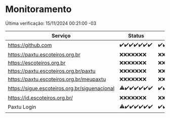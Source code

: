 # Monitoramento

Última verificação: 15/11/2024 00:21:00 -03

|Serviço|Status|Últimas 24h|
|---|---|---|
|https://github.com|<span title="2024-11-08: OK=23">✔️</span><span title="2024-11-09: OK=23">✔️</span><span title="2024-11-10: OK=23">✔️</span><span title="2024-11-11: OK=23">✔️</span><span title="2024-11-12: OK=23">✔️</span><span title="2024-11-13: OK=23">✔️</span><span title="2024-11-14: OK=3">✔️</span>|<span title="14/11/2024 01:11:00 -03 : 200">✔️</span><span title="14/11/2024 02:08:00 -03 : 200">✔️</span><span title="14/11/2024 03:12:00 -03 : 200">✔️</span><span title="14/11/2024 04:08:00 -03 : 200">✔️</span><span title="14/11/2024 05:11:00 -03 : 200">✔️</span><span title="14/11/2024 06:08:00 -03 : 200">✔️</span><span title="14/11/2024 07:09:00 -03 : 200">✔️</span><span title="14/11/2024 08:07:00 -03 : 200">✔️</span><span title="14/11/2024 09:15:00 -03 : 200">✔️</span><span title="14/11/2024 10:17:00 -03 : 200">✔️</span><span title="14/11/2024 11:07:00 -03 : 200">✔️</span><span title="14/11/2024 12:08:00 -03 : 200">✔️</span><span title="14/11/2024 13:10:00 -03 : 200">✔️</span><span title="14/11/2024 14:07:00 -03 : 200">✔️</span><span title="14/11/2024 15:11:00 -03 : 200">✔️</span><span title="14/11/2024 16:06:00 -03 : 200">✔️</span><span title="14/11/2024 17:09:00 -03 : 200">✔️</span><span title="14/11/2024 18:07:00 -03 : 200">✔️</span><span title="14/11/2024 19:07:00 -03 : 200">✔️</span><span title="14/11/2024 20:08:00 -03 : 200">✔️</span><span title="14/11/2024 21:42:00 -03 : 200">✔️</span><span title="14/11/2024 23:17:00 -03 : 200">✔️</span><span title="15/11/2024 00:21:00 -03 : 200">✔️</span>|
|https://paxtu.escoteiros.org.br|<span title="2024-11-08: Falhas=23">❌</span><span title="2024-11-09: Falhas=23">❌</span><span title="2024-11-10: Falhas=23">❌</span><span title="2024-11-11: Falhas=23">❌</span><span title="2024-11-12: Falhas=23">❌</span><span title="2024-11-13: Falhas=23">❌</span><span title="2024-11-14: Falhas=3">❌</span>|<span title="14/11/2024 01:11:00 -03 : 403">❌</span><span title="14/11/2024 02:08:00 -03 : 403">❌</span><span title="14/11/2024 03:12:00 -03 : 403">❌</span><span title="14/11/2024 04:08:00 -03 : 403">❌</span><span title="14/11/2024 05:11:00 -03 : 403">❌</span><span title="14/11/2024 06:08:00 -03 : 403">❌</span><span title="14/11/2024 07:09:00 -03 : 403">❌</span><span title="14/11/2024 08:07:00 -03 : 403">❌</span><span title="14/11/2024 09:15:00 -03 : 403">❌</span><span title="14/11/2024 10:17:00 -03 : 403">❌</span><span title="14/11/2024 11:07:00 -03 : 403">❌</span><span title="14/11/2024 12:08:00 -03 : 403">❌</span><span title="14/11/2024 13:10:00 -03 : 403">❌</span><span title="14/11/2024 14:07:00 -03 : 403">❌</span><span title="14/11/2024 15:11:00 -03 : 403">❌</span><span title="14/11/2024 16:06:00 -03 : 403">❌</span><span title="14/11/2024 17:09:00 -03 : 403">❌</span><span title="14/11/2024 18:07:00 -03 : 403">❌</span><span title="14/11/2024 19:07:00 -03 : 403">❌</span><span title="14/11/2024 20:08:00 -03 : 403">❌</span><span title="14/11/2024 21:42:00 -03 : 403">❌</span><span title="14/11/2024 23:17:00 -03 : 403">❌</span><span title="15/11/2024 00:21:00 -03 : 403">❌</span>|
|https://escoteiros.org.br|<span title="2024-11-08: Falhas=23">❌</span><span title="2024-11-09: Falhas=23">❌</span><span title="2024-11-10: Falhas=23">❌</span><span title="2024-11-11: Falhas=23">❌</span><span title="2024-11-12: Falhas=23">❌</span><span title="2024-11-13: Falhas=23">❌</span><span title="2024-11-14: Falhas=3">❌</span>|<span title="14/11/2024 01:11:00 -03 : 403">❌</span><span title="14/11/2024 02:08:00 -03 : 403">❌</span><span title="14/11/2024 03:12:00 -03 : 403">❌</span><span title="14/11/2024 04:08:00 -03 : 403">❌</span><span title="14/11/2024 05:11:00 -03 : 403">❌</span><span title="14/11/2024 06:08:00 -03 : 403">❌</span><span title="14/11/2024 07:09:00 -03 : 403">❌</span><span title="14/11/2024 08:07:00 -03 : 403">❌</span><span title="14/11/2024 09:15:00 -03 : 403">❌</span><span title="14/11/2024 10:17:00 -03 : 403">❌</span><span title="14/11/2024 11:07:00 -03 : 403">❌</span><span title="14/11/2024 12:08:00 -03 : 403">❌</span><span title="14/11/2024 13:10:00 -03 : 403">❌</span><span title="14/11/2024 14:07:00 -03 : 403">❌</span><span title="14/11/2024 15:11:00 -03 : 403">❌</span><span title="14/11/2024 16:06:00 -03 : 403">❌</span><span title="14/11/2024 17:09:00 -03 : 403">❌</span><span title="14/11/2024 18:07:00 -03 : 403">❌</span><span title="14/11/2024 19:07:00 -03 : 403">❌</span><span title="14/11/2024 20:08:00 -03 : 403">❌</span><span title="14/11/2024 21:42:00 -03 : 403">❌</span><span title="14/11/2024 23:17:00 -03 : 403">❌</span><span title="15/11/2024 00:21:00 -03 : 403">❌</span>|
|https://paxtu.escoteiros.org.br/paxtu|<span title="2024-11-08: Falhas=23">❌</span><span title="2024-11-09: Falhas=23">❌</span><span title="2024-11-10: Falhas=23">❌</span><span title="2024-11-11: Falhas=23">❌</span><span title="2024-11-12: Falhas=23">❌</span><span title="2024-11-13: Falhas=23">❌</span><span title="2024-11-14: Falhas=3">❌</span>|<span title="14/11/2024 01:11:00 -03 : 403">❌</span><span title="14/11/2024 02:08:00 -03 : 403">❌</span><span title="14/11/2024 03:12:00 -03 : 403">❌</span><span title="14/11/2024 04:08:00 -03 : 403">❌</span><span title="14/11/2024 05:11:00 -03 : 403">❌</span><span title="14/11/2024 06:08:00 -03 : 403">❌</span><span title="14/11/2024 07:09:00 -03 : 403">❌</span><span title="14/11/2024 08:07:00 -03 : 403">❌</span><span title="14/11/2024 09:15:00 -03 : 403">❌</span><span title="14/11/2024 10:17:00 -03 : 403">❌</span><span title="14/11/2024 11:07:00 -03 : 403">❌</span><span title="14/11/2024 12:08:00 -03 : 403">❌</span><span title="14/11/2024 13:10:00 -03 : 403">❌</span><span title="14/11/2024 14:07:00 -03 : 403">❌</span><span title="14/11/2024 15:11:00 -03 : 403">❌</span><span title="14/11/2024 16:06:00 -03 : 403">❌</span><span title="14/11/2024 17:09:00 -03 : 403">❌</span><span title="14/11/2024 18:07:00 -03 : 403">❌</span><span title="14/11/2024 19:07:00 -03 : 403">❌</span><span title="14/11/2024 20:08:00 -03 : 403">❌</span><span title="14/11/2024 21:42:00 -03 : 403">❌</span><span title="14/11/2024 23:17:00 -03 : 403">❌</span><span title="15/11/2024 00:21:00 -03 : 403">❌</span>|
|https://paxtu.escoteiros.org.br/meupaxtu|<span title="2024-11-08: Falhas=23">❌</span><span title="2024-11-09: Falhas=23">❌</span><span title="2024-11-10: Falhas=23">❌</span><span title="2024-11-11: Falhas=23">❌</span><span title="2024-11-12: Falhas=23">❌</span><span title="2024-11-13: Falhas=23">❌</span><span title="2024-11-14: Falhas=3">❌</span>|<span title="14/11/2024 01:11:00 -03 : 403">❌</span><span title="14/11/2024 02:08:00 -03 : 403">❌</span><span title="14/11/2024 03:12:00 -03 : 403">❌</span><span title="14/11/2024 04:08:00 -03 : 403">❌</span><span title="14/11/2024 05:11:00 -03 : 403">❌</span><span title="14/11/2024 06:08:00 -03 : 403">❌</span><span title="14/11/2024 07:09:00 -03 : 403">❌</span><span title="14/11/2024 08:07:00 -03 : 403">❌</span><span title="14/11/2024 09:15:00 -03 : 403">❌</span><span title="14/11/2024 10:17:00 -03 : 403">❌</span><span title="14/11/2024 11:07:00 -03 : 403">❌</span><span title="14/11/2024 12:08:00 -03 : 403">❌</span><span title="14/11/2024 13:10:00 -03 : 403">❌</span><span title="14/11/2024 14:07:00 -03 : 403">❌</span><span title="14/11/2024 15:11:00 -03 : 403">❌</span><span title="14/11/2024 16:06:00 -03 : 403">❌</span><span title="14/11/2024 17:09:00 -03 : 403">❌</span><span title="14/11/2024 18:07:00 -03 : 403">❌</span><span title="14/11/2024 19:07:00 -03 : 403">❌</span><span title="14/11/2024 20:08:00 -03 : 403">❌</span><span title="14/11/2024 21:42:00 -03 : 403">❌</span><span title="14/11/2024 23:17:00 -03 : 403">❌</span><span title="15/11/2024 00:21:00 -03 : 403">❌</span>|
|https://sigue.escoteiros.org.br/siguenacional|<span title="2024-11-08: OK=22, Falhas=1">⚠️</span><span title="2024-11-09: OK=23">✔️</span><span title="2024-11-10: OK=23">✔️</span><span title="2024-11-11: OK=23">✔️</span><span title="2024-11-12: OK=23">✔️</span><span title="2024-11-13: OK=23">✔️</span><span title="2024-11-14: OK=3">✔️</span>|<span title="14/11/2024 01:11:00 -03 : 200">✔️</span><span title="14/11/2024 02:08:00 -03 : 200">✔️</span><span title="14/11/2024 03:12:00 -03 : 200">✔️</span><span title="14/11/2024 04:08:00 -03 : 200">✔️</span><span title="14/11/2024 05:11:00 -03 : 200">✔️</span><span title="14/11/2024 06:08:00 -03 : 200">✔️</span><span title="14/11/2024 07:09:00 -03 : 200">✔️</span><span title="14/11/2024 08:07:00 -03 : 200">✔️</span><span title="14/11/2024 09:15:00 -03 : 200">✔️</span><span title="14/11/2024 10:17:00 -03 : 200">✔️</span><span title="14/11/2024 11:07:00 -03 : 200">✔️</span><span title="14/11/2024 12:08:00 -03 : 200">✔️</span><span title="14/11/2024 13:10:00 -03 : 200">✔️</span><span title="14/11/2024 14:07:00 -03 : 200">✔️</span><span title="14/11/2024 15:11:00 -03 : 200">✔️</span><span title="14/11/2024 16:06:00 -03 : 200">✔️</span><span title="14/11/2024 17:09:00 -03 : 200">✔️</span><span title="14/11/2024 18:07:00 -03 : 200">✔️</span><span title="14/11/2024 19:07:00 -03 : 200">✔️</span><span title="14/11/2024 20:08:00 -03 : 200">✔️</span><span title="14/11/2024 21:42:00 -03 : 200">✔️</span><span title="14/11/2024 23:17:00 -03 : 200">✔️</span><span title="15/11/2024 00:21:00 -03 : 200">✔️</span>|
|https://id.escoteiros.org.br/|<span title="2024-11-08: Falhas=23">❌</span><span title="2024-11-09: Falhas=23">❌</span><span title="2024-11-10: Falhas=23">❌</span><span title="2024-11-11: Falhas=23">❌</span><span title="2024-11-12: Falhas=23">❌</span><span title="2024-11-13: Falhas=23">❌</span><span title="2024-11-14: Falhas=3">❌</span>|<span title="14/11/2024 01:11:00 -03 : 403">❌</span><span title="14/11/2024 02:08:00 -03 : 403">❌</span><span title="14/11/2024 03:12:00 -03 : 403">❌</span><span title="14/11/2024 04:08:00 -03 : 403">❌</span><span title="14/11/2024 05:12:00 -03 : 403">❌</span><span title="14/11/2024 06:08:00 -03 : 403">❌</span><span title="14/11/2024 07:09:00 -03 : 403">❌</span><span title="14/11/2024 08:07:00 -03 : 403">❌</span><span title="14/11/2024 09:15:00 -03 : 403">❌</span><span title="14/11/2024 10:17:00 -03 : 403">❌</span><span title="14/11/2024 11:07:00 -03 : 403">❌</span><span title="14/11/2024 12:08:00 -03 : 403">❌</span><span title="14/11/2024 13:10:00 -03 : 403">❌</span><span title="14/11/2024 14:07:00 -03 : 403">❌</span><span title="14/11/2024 15:11:00 -03 : 403">❌</span><span title="14/11/2024 16:06:00 -03 : 403">❌</span><span title="14/11/2024 17:09:00 -03 : 403">❌</span><span title="14/11/2024 18:07:00 -03 : 403">❌</span><span title="14/11/2024 19:07:00 -03 : 403">❌</span><span title="14/11/2024 20:08:00 -03 : 403">❌</span><span title="14/11/2024 21:42:00 -03 : 403">❌</span><span title="14/11/2024 23:17:00 -03 : 403">❌</span><span title="15/11/2024 00:21:00 -03 : 403">❌</span>|
|Paxtu Login|<span title="2024-11-08: OK=22, Falhas=1">⚠️</span><span title="2024-11-09: OK=23">✔️</span><span title="2024-11-10: OK=23">✔️</span><span title="2024-11-11: OK=23">✔️</span><span title="2024-11-12: OK=23">✔️</span><span title="2024-11-13: OK=23">✔️</span><span title="2024-11-14: OK=3">✔️</span>|<span title="14/11/2024 01:11:00 -03 : 200">✔️</span><span title="14/11/2024 02:08:00 -03 : 200">✔️</span><span title="14/11/2024 03:12:00 -03 : 200">✔️</span><span title="14/11/2024 04:08:00 -03 : 200">✔️</span><span title="14/11/2024 05:12:00 -03 : 200">✔️</span><span title="14/11/2024 06:08:00 -03 : 200">✔️</span><span title="14/11/2024 07:09:00 -03 : 200">✔️</span><span title="14/11/2024 08:07:00 -03 : 200">✔️</span><span title="14/11/2024 09:15:00 -03 : 200">✔️</span><span title="14/11/2024 10:17:00 -03 : 200">✔️</span><span title="14/11/2024 11:07:00 -03 : 200">✔️</span><span title="14/11/2024 12:08:00 -03 : 200">✔️</span><span title="14/11/2024 13:10:00 -03 : 200">✔️</span><span title="14/11/2024 14:07:00 -03 : 200">✔️</span><span title="14/11/2024 15:11:00 -03 : 200">✔️</span><span title="14/11/2024 16:06:00 -03 : 200">✔️</span><span title="14/11/2024 17:09:00 -03 : 200">✔️</span><span title="14/11/2024 18:07:00 -03 : 200">✔️</span><span title="14/11/2024 19:07:00 -03 : 200">✔️</span><span title="14/11/2024 20:08:00 -03 : 200">✔️</span><span title="14/11/2024 21:42:00 -03 : 200">✔️</span><span title="14/11/2024 23:17:00 -03 : 200">✔️</span><span title="15/11/2024 00:21:00 -03 : 200">✔️</span>|
